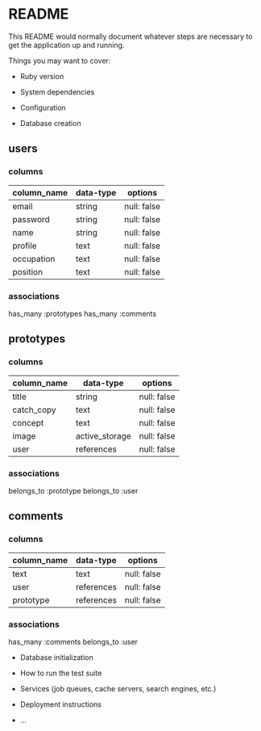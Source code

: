 # README

This README would normally document whatever steps are necessary to get the
application up and running.

Things you may want to cover:

* Ruby version

* System dependencies

* Configuration

* Database creation
## users
### columns
|column_name|data-type|options    |
|-----------|---------|-----------|
|email      |string   |null: false|
|password   |string   |null: false|
|name       |string   |null: false|
|profile    |text     |null: false|
|occupation |text     |null: false|
|position   |text     |null: false|

### associations
has_many :prototypes
has_many :comments

## prototypes
### columns
|column_name|data-type          |options    |
|-----------|-------------------|-----------|
|title      |string             |null: false|
|catch_copy |text               |null: false|
|concept    |text               |null: false|
|image      |active_storage     |null: false|
|user       |references         |null: false|

### associations
belongs_to :prototype
belongs_to :user

## comments
### columns
|column_name|data-type |options    |
|-----------|----------|-----------|
|text       |text      |null: false|
|user       |references|null: false|
|prototype  |references|null: false|

### associations
has_many :comments
belongs_to :user

* Database initialization

* How to run the test suite

* Services (job queues, cache servers, search engines, etc.)

* Deployment instructions

* ...
